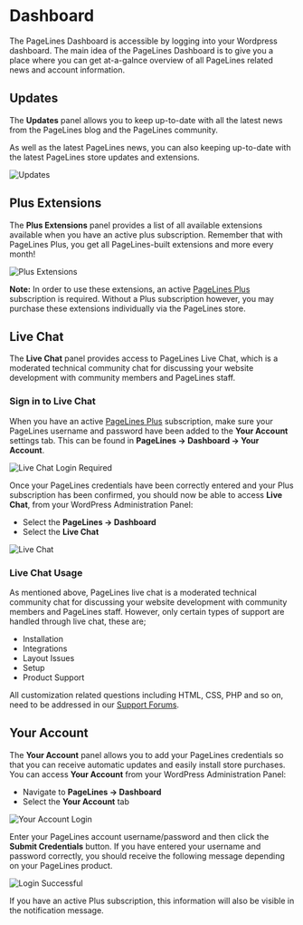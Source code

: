 # Dashboard #

The PageLines Dashboard is accessible by logging into your Wordpress dashboard. The main idea of the PageLines Dashboard is to give you a place where you can get at-a-galnce overview of all PageLines related news and account information.

## Updates ##

The **Updates** panel allows you to keep up-to-date with all the latest news from the PageLines blog and the PageLines community.

As well as the latest PageLines news, you can also keeping up-to-date with the latest PageLines store updates and extensions.

![Updates](https://raw.github.com/pagelines/Docs/master/gh-pages-template/public/img/updates.jpg "Updates")

## Plus Extensions ##

The **Plus Extensions** panel provides a list of all available extensions available when you have an active plus subscription. Remember that with PageLines Plus, you get all PageLines-built extensions and more every month!

![Plus Extensions](https://raw.github.com/pagelines/Docs/master/gh-pages-template/public/img/plus-extensions.jpg "Plus Extensions")

**Note:** In order to use these extensions, an active [PageLines Plus](http://www.pagelines.com/plus) subscription is required. Without a Plus subscription however, you may purchase these extensions individually via the PageLines store. 

## Live Chat ##

The **Live Chat** panel provides access to PageLines Live Chat, which is a moderated technical community chat for discussing your website development with community members and PageLines staff.

### Sign in to Live Chat ###

When you have an active [PageLines Plus](http://www.pagelines.com/plus) subscription, make sure your PageLines username and password have been added to the **Your Account** settings tab. This can be found in **PageLines &rarr; Dashboard &rarr; Your Account**.

![Live Chat Login Required](https://raw.github.com/pagelines/Docs/master/gh-pages-template/public/img/livechat-login-required.jpg "Live Chat Login Required")

Once your PageLines credentials have been correctly entered and your Plus subscription has been confirmed, you should now be able to access **Live Chat**, from your WordPress Administration Panel:

* Select the **PageLines &rarr; Dashboard**
* Select the **Live Chat**

![Live Chat](https://raw.github.com/pagelines/Docs/master/gh-pages-template/public/img/livechat-logged-in.jpg "Live Chat")

### Live Chat Usage ###

As mentioned above, PageLines live chat is a moderated technical community chat for discussing your website development with community members and PageLines staff. However, only certain types of support are handled through live chat, these are;

* Installation
* Integrations
* Layout Issues
* Setup
* Product Support

All customization related questions including HTML, CSS, PHP and so on, need to be addressed in our [Support Forums](http://www.pagelines.com/forum).

## Your Account ##

The **Your Account** panel allows you to add your PageLines credentials so that you can receive automatic updates and easily install store purchases. You can access **Your Account** from your WordPress Administration Panel:

* Navigate to **PageLines &rarr; Dashboard**
* Select the **Your Account** tab

![Your Account Login](https://raw.github.com/pagelines/Docs/master/gh-pages-template/public/img/account-login.jpg "Your Account Login")

Enter your PageLines account username/password and then click the **Submit Credentials** button. If you have entered your username and password correctly, you should receive the following message depending on your PageLines product.

![Login Successful](https://raw.github.com/pagelines/Docs/master/gh-pages-template/public/img/logged-in.jpg "Login Successful")

If you have an active Plus subscription, this information will also be visible in the notification message.